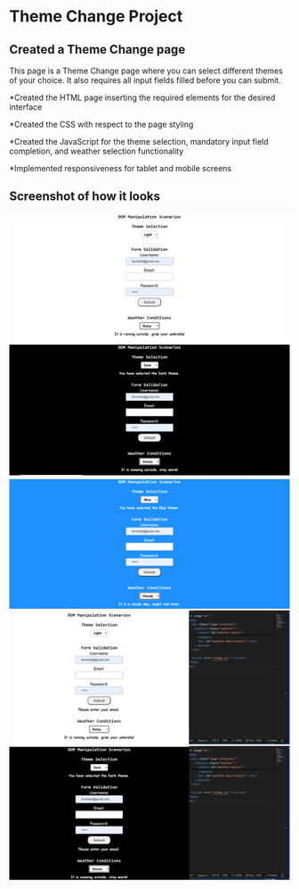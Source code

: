 # Theme Change Project

## Created a Theme Change page

This page is a Theme Change page where you can select different themes of your choice. It also requires all input fields filled before you can submit.

\*Created the HTML page inserting the required elements for the desired interface

\*Created the CSS with respect to the page styling

\*Created the JavaScript for the theme selection, mandatory input field completion, and weather selection functionality

\*Implemented responsiveness for tablet and mobile screens

<!-- ## GitHub Pages - https://ibeo-gh.github.io/Theme-Selection-Project/ -->

## Screenshot of how it looks

<img src="/screenshots/screenshot1.png" alt="image" />
    <img src="/screenshots/screenshot2.png" alt="image" />
    <img src="/screenshots/screenshot3.png" alt="image" />
    <img src="/screenshots/screenshot4.png" alt="image" />
    <img src="/screenshots/screenshot5.png" alt="image" />
